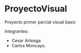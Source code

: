 # ProyectoVisual
Proyecto primer parcial visual basic

Integrantes: 
- Cesar Arteaga
- Carlos Moncayo.

